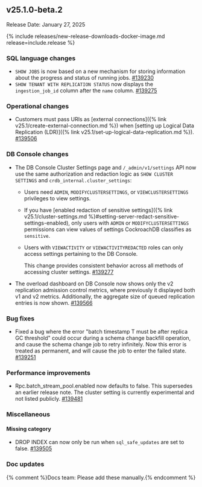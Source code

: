 ## v25.1.0-beta.2

Release Date: January 27, 2025

{% include releases/new-release-downloads-docker-image.md release=include.release %}

<h3 id="v25-1-0-beta-2-sql-language-changes">SQL language changes</h3>

- `SHOW JOBS` is now based on a new mechanism for storing information about the progress and status of running jobs. [#139230][#139230]
- `SHOW TENANT WITH REPLICATION STATUS` now displays the `ingestion_job_id` column after the `name` column. [#139275][#139275]

<h3 id="v25-1-0-beta-2-operational-changes">Operational changes</h3>

- Customers must pass URIs as [external connections]({% link v25.1/create-external-connection.md %}) when [setting up Logical Data Replication (LDR)]({% link v25.1/set-up-logical-data-replication.md %}). [#139506][#139506]

<h3 id="v25-1-0-beta-2-db-console-changes">DB Console changes</h3>

- The DB Console Cluster Settings page and `/_admin/v1/settings` API now use the same authorization and redaction logic as `SHOW CLUSTER SETTINGS` and `crdb_internal.cluster_settings`:
  - Users need `ADMIN`, `MODIFYCLUSTERSETTINGS`, or `VIEWCLUSTERSETTINGS` privileges to view settings.
  - If you have [enabled redaction of sensitive settings]({% link v25.1/cluster-settings.md %}#setting-server-redact-sensitive-settings-enabled), only users with `ADMIN` or `MODIFYCLUSTERSETTINGS` permissions can view values of settings CockroachDB classifies as `sensitive`.
  - Users with `VIEWACTIVITY` or `VIEWACTIVITYREDACTED` roles can only access settings pertaining to the DB Console.

    This change provides consistent behavior across all methods of accessing cluster settings. [#139277][#139277]
- The overload dashboard on DB Console now shows only the v2 replication admission control metrics, where previously it displayed both v1 and v2 metrics. Additionally, the aggregate size of queued replication entries is now shown. [#139566][#139566]

<h3 id="v25-1-0-beta-2-bug-fixes">Bug fixes</h3>

- Fixed a bug where the error "batch timestamp T must be after replica GC threshold" could occur during a schema change backfill operation, and cause the schema change job to retry infinitely. Now this error is treated as permanent, and will cause the job to enter the failed state. [#139251][#139251]

<h3 id="v25-1-0-beta-2-performance-improvements">Performance improvements</h3>

- Rpc.batch_stream_pool.enabled now defaults to false. This supersedes an earlier release note. The cluster setting is currently experimental and not listed publicly. [#139481][#139481]

<h3 id="v25-1-0-beta-2-miscellaneous">Miscellaneous</h3>

<h4 id="v25-1-0-beta-2-missing-category">Missing category</h4>

- DROP INDEX can now only be run when `sql_safe_updates` are set to false. [#139505][#139505]

<h3 id="v25-1-0-beta-2-doc-updates">Doc updates</h3>

{% comment %}Docs team: Please add these manually.{% endcomment %}



[#139230]: https://github.com/cockroachdb/cockroach/pull/139230
[#139251]: https://github.com/cockroachdb/cockroach/pull/139251
[#139275]: https://github.com/cockroachdb/cockroach/pull/139275
[#139277]: https://github.com/cockroachdb/cockroach/pull/139277
[#139481]: https://github.com/cockroachdb/cockroach/pull/139481
[#139505]: https://github.com/cockroachdb/cockroach/pull/139505
[#139506]: https://github.com/cockroachdb/cockroach/pull/139506
[#139566]: https://github.com/cockroachdb/cockroach/pull/139566
